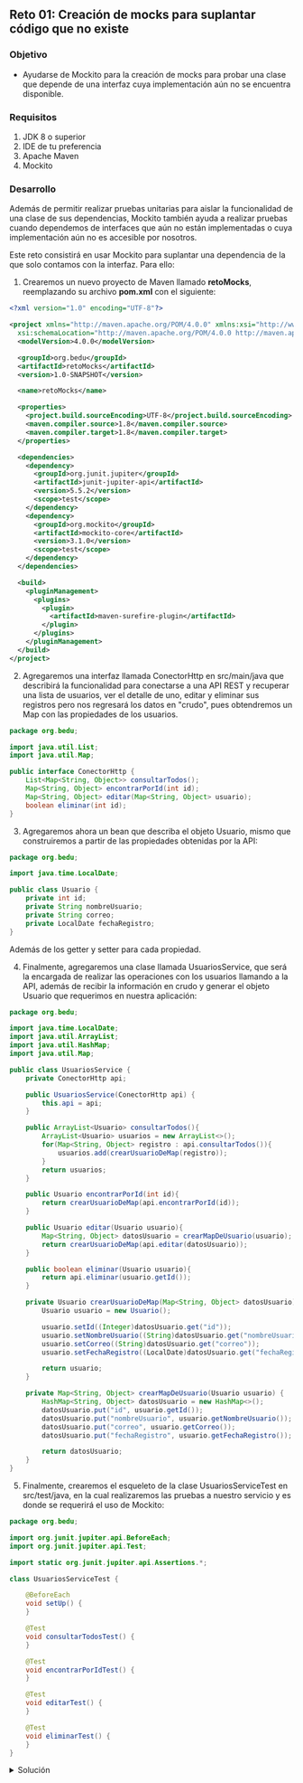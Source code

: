 ## Reto 01: Creación de mocks para suplantar código que no existe

### Objetivo
- Ayudarse de Mockito para la creación de mocks para probar una clase que depende de una interfaz cuya implementación aún no se encuentra disponible.

### Requisitos
1. JDK 8 o superior
2. IDE de tu preferencia
3. Apache Maven
4. Mockito

### Desarrollo
Además de permitir realizar pruebas unitarias para aislar la funcionalidad de una clase de sus dependencias, Mockito también ayuda a realizar pruebas cuando dependemos de interfaces que aún no están implementadas o cuya implementación aún no es accesible por nosotros.

Este reto consistirá en usar Mockito para suplantar una dependencia de la que solo contamos con la interfaz. Para ello:

1. Crearemos un nuevo proyecto de Maven llamado **retoMocks**, reemplazando su archivo **pom.xml** con el siguiente:
```xml
<?xml version="1.0" encoding="UTF-8"?>

<project xmlns="http://maven.apache.org/POM/4.0.0" xmlns:xsi="http://www.w3.org/2001/XMLSchema-instance"
  xsi:schemaLocation="http://maven.apache.org/POM/4.0.0 http://maven.apache.org/xsd/maven-4.0.0.xsd">
  <modelVersion>4.0.0</modelVersion>

  <groupId>org.bedu</groupId>
  <artifactId>retoMocks</artifactId>
  <version>1.0-SNAPSHOT</version>

  <name>retoMocks</name>

  <properties>
    <project.build.sourceEncoding>UTF-8</project.build.sourceEncoding>
    <maven.compiler.source>1.8</maven.compiler.source>
    <maven.compiler.target>1.8</maven.compiler.target>
  </properties>

  <dependencies>
    <dependency>
      <groupId>org.junit.jupiter</groupId>
      <artifactId>junit-jupiter-api</artifactId>
      <version>5.5.2</version>
      <scope>test</scope>
    </dependency>
    <dependency>
      <groupId>org.mockito</groupId>
      <artifactId>mockito-core</artifactId>
      <version>3.1.0</version>
      <scope>test</scope>
    </dependency>
  </dependencies>

  <build>
    <pluginManagement>
      <plugins>
        <plugin>
          <artifactId>maven-surefire-plugin</artifactId>
        </plugin>
      </plugins>
    </pluginManagement>
  </build>
</project>
```

2. Agregaremos una interfaz llamada ConectorHttp en src/main/java que describirá la funcionalidad para conectarse a una API REST y recuperar una lista de usuarios, ver el detalle de uno, editar y eliminar sus registros pero nos regresará los datos en "crudo", pues obtendremos un Map con las propiedades de los usuarios.
```java
package org.bedu;

import java.util.List;
import java.util.Map;

public interface ConectorHttp {
    List<Map<String, Object>> consultarTodos();
    Map<String, Object> encontrarPorId(int id);
    Map<String, Object> editar(Map<String, Object> usuario);
    boolean eliminar(int id);
}
```

3. Agregaremos ahora un bean que describa el objeto Usuario, mismo que construiremos a partir de las propiedades obtenidas por la API:
```java
package org.bedu;

import java.time.LocalDate;

public class Usuario {
    private int id;
    private String nombreUsuario;
    private String correo;
    private LocalDate fechaRegistro;
}
```
Además de los getter y setter para cada propiedad.

4. Finalmente, agregaremos una clase llamada UsuariosService, que será la encargada de realizar las operaciones con los usuarios llamando a la API, además de recibir la información en crudo y generar el objeto Usuario que requerimos en nuestra aplicación:
```java
package org.bedu;

import java.time.LocalDate;
import java.util.ArrayList;
import java.util.HashMap;
import java.util.Map;

public class UsuariosService {
    private ConectorHttp api;

    public UsuariosService(ConectorHttp api) {
        this.api = api;
    }

    public ArrayList<Usuario> consultarTodos(){
        ArrayList<Usuario> usuarios = new ArrayList<>();
        for(Map<String, Object> registro : api.consultarTodos()){
            usuarios.add(crearUsuarioDeMap(registro));
        }
        return usuarios;
    }

    public Usuario encontrarPorId(int id){
        return crearUsuarioDeMap(api.encontrarPorId(id));
    }

    public Usuario editar(Usuario usuario){
        Map<String, Object> datosUsuario = crearMapDeUsuario(usuario);
        return crearUsuarioDeMap(api.editar(datosUsuario));
    }

    public boolean eliminar(Usuario usuario){
        return api.eliminar(usuario.getId());
    }

    private Usuario crearUsuarioDeMap(Map<String, Object> datosUsuario) {
        Usuario usuario = new Usuario();

        usuario.setId((Integer)datosUsuario.get("id"));
        usuario.setNombreUsuario((String)datosUsuario.get("nombreUsuario"));
        usuario.setCorreo((String)datosUsuario.get("correo"));
        usuario.setFechaRegistro((LocalDate)datosUsuario.get("fechaRegistro"));

        return usuario;
    }

    private Map<String, Object> crearMapDeUsuario(Usuario usuario) {
        HashMap<String, Object> datosUsuario = new HashMap<>();
        datosUsuario.put("id", usuario.getId());
        datosUsuario.put("nombreUsuario", usuario.getNombreUsuario());
        datosUsuario.put("correo", usuario.getCorreo());
        datosUsuario.put("fechaRegistro", usuario.getFechaRegistro());

        return datosUsuario;
    }
}

```

5. Finalmente, crearemos el esqueleto de la clase UsuariosServiceTest en src/test/java, en la cual realizaremos las pruebas a nuestro servicio y es donde se requerirá el uso de Mockito:
```java
package org.bedu;

import org.junit.jupiter.api.BeforeEach;
import org.junit.jupiter.api.Test;

import static org.junit.jupiter.api.Assertions.*;

class UsuariosServiceTest {

    @BeforeEach
    void setUp() {
    }

    @Test
    void consultarTodosTest() {
    }

    @Test
    void encontrarPorIdTest() {
    }

    @Test
    void editarTest() {
    }

    @Test
    void eliminarTest() {
    }
}
```

<details>
	<summary>Solución</summary>

1. El primer paso consiste en agregar las propiedades necesarias a la clase de prueba para poder crear y utilizar los mocks, para ello agregaremos los siguientes atributos con sus anotaciones:
    
```java
    @Mock
    private ConectorHttp api;
    @InjectMocks
    private UsuariosService servicio;
```

2. Después, dentro del método setUp agregaremos la siguiente línea que le dirá a Mockito dónde insertar nuestro objeto Mock:

```java
	MockitoAnnotations.initMocks(this);
```

3. Finalmente, podremos describir el comportamiento esperado en cada uno de los casos de prueba, así como las aserciones correspondientes y los métodos de utilería para usar de apoyo en la creación de objetos:
	
```java
    package org.bedu;

import org.junit.jupiter.api.BeforeEach;
import org.junit.jupiter.api.Test;
import org.mockito.InjectMocks;
import org.mockito.Mock;
import org.mockito.Mockito;
import org.mockito.MockitoAnnotations;

import java.time.LocalDate;
import java.util.*;

import static org.junit.jupiter.api.Assertions.*;

class UsuariosServiceTest {
    @Mock
    private ConectorHttp api;
    @InjectMocks
    private UsuariosService servicio;

    @BeforeEach
    void setUp() {
        MockitoAnnotations.initMocks(this);
    }

    @Test
    void consultarTodosTest() {
        Mockito.when(api.consultarTodos()).thenReturn(crearListMapUsuarios());

        ArrayList<Usuario> resultado = servicio.consultarTodos();

        assertEquals(1, resultado.size());
    }

    @Test
    void encontrarPorIdTest() {
        Mockito.when(api.encontrarPorId(1)).thenReturn(crearMapUsuario());

        Usuario resultado = servicio.encontrarPorId(1);

        assertNotNull(resultado);
        assertEquals(1, resultado.getId());
    }

    @Test
    void editarTest() {
        Mockito.when(api.editar(Mockito.anyMap())).thenReturn(crearMapUsuario());

        Usuario resultado = servicio.editar(crearUsuario());

        assertNotNull(resultado);
        assertEquals(1, resultado.getId());
    }

    @Test
    void eliminarTest() {
        Mockito.when(api.eliminar(1)).thenReturn(true);

        boolean resultado = servicio.eliminar(crearUsuario());

        assertTrue(resultado);
    }

    private List<Map<String, Object>> crearListMapUsuarios() {
        HashMap<String, Object> usuario = crearMapUsuario();
        return Collections.singletonList(usuario);
    }

    private HashMap<String, Object> crearMapUsuario() {
        HashMap<String, Object> usuario = new HashMap<>();
        usuario.put("id", 1);
        usuario.put("nombreUsuario", "admin");
        usuario.put("correo", "admin@mail.com");
        usuario.put("fechaRegistro", LocalDate.now());
        return usuario;
    }

    private Usuario crearUsuario() {
        Usuario usuario = new Usuario();
        usuario.setId(1);
        usuario.setNombreUsuario("admin");
        usuario.setCorreo("admin@mail.com");
        usuario.setFechaRegistro(LocalDate.now());
        return usuario;
    }
}
```

</details>
